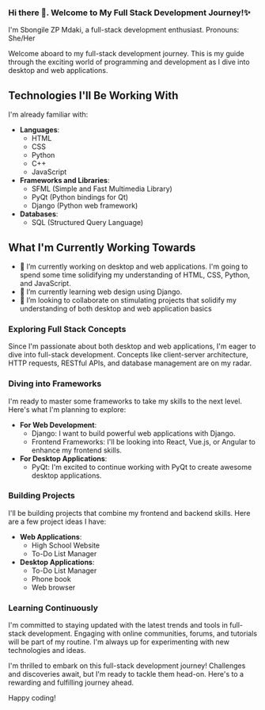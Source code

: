 ### Hi there 👋. Welcome to My Full Stack Development Journey!✨

I'm Sbongile ZP Mdaki, a full-stack development enthusiast. 
Pronouns: She/Her

Welcome aboard to my full-stack development journey. This is my guide through the exciting world of programming and development as I dive into desktop and web applications.

## Technologies I'll Be Working With
I'm already familiar with:
- **Languages**: 
  - HTML
  - CSS
  - Python
  - C++
  - JavaScript
- **Frameworks and Libraries**:
  - SFML (Simple and Fast Multimedia Library)
  - PyQt (Python bindings for Qt)
  - Django (Python web framework)
- **Databases**:
  - SQL (Structured Query Language)

## What I'm Currently Working Towards
- 🔭 I’m currently working on desktop and web applications. I'm going to spend some time solidifying my understanding of HTML, CSS, Python, and JavaScript.
- 🌱 I’m currently learning web design using Django. 
- 👯 I’m looking to collaborate on stimulating projects that solidify my understanding of both desktop and web application basics

### Exploring Full Stack Concepts
Since I'm passionate about both desktop and web applications, I'm eager to dive into full-stack development. Concepts like client-server architecture, HTTP requests, RESTful APIs, and database management are on my radar.

### Diving into Frameworks
I'm ready to master some frameworks to take my skills to the next level. Here's what I'm planning to explore:
- **For Web Development**:
  - Django: I want to build powerful web applications with Django.
  - Frontend Frameworks: I'll be looking into React, Vue.js, or Angular to enhance my frontend skills.
- **For Desktop Applications**:
  - PyQt: I'm excited to continue working with PyQt to create awesome desktop applications.

### Building Projects
I'll be building projects that combine my frontend and backend skills. Here are a few project ideas I have:
- **Web Applications**:
  - High School Website
  - To-Do List Manager
- **Desktop Applications**:
  - To-Do List Manager
  - Phone book
  - Web browser

### Learning Continuously
I'm committed to staying updated with the latest trends and tools in full-stack development. Engaging with online communities, forums, and tutorials will be part of my routine. I'm always up for experimenting with new technologies and ideas.

I'm thrilled to embark on this full-stack development journey! Challenges and discoveries await, but I'm ready to tackle them head-on. Here's to a rewarding and fulfilling journey ahead.

Happy coding!
